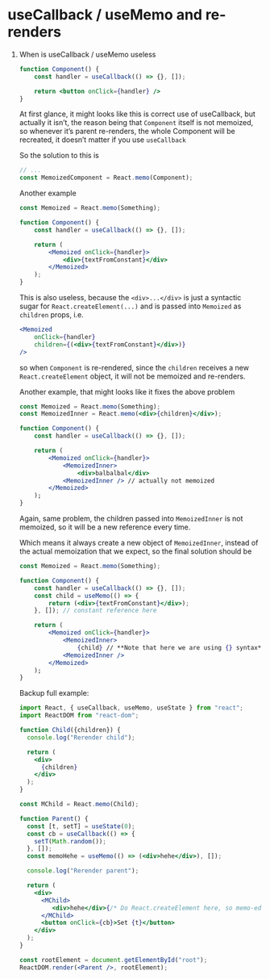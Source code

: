 # useCallback / useMemo and re-renders

1. When is useCallback / useMemo useless
    
    ```jsx
    function Component() {
    	const handler = useCallback(() => {}, []);
    
    	return <button onClick={handler} />
    }
    ```
    
    At first glance, it might looks like this is correct use of useCallback, but actually it isn’t, the reason being that `Component` itself is not memoized, so whenever it’s parent re-renders, the whole Component will be recreated, it doesn’t matter if you use `useCallback`
    
    So the solution to this is
    
    ```jsx
    // ...
    const MemoizedComponent = React.memo(Component);
    ```
    
    Another example
    
    ```jsx
    const Memoized = React.memo(Something);
    
    function Component() {
    	const handler = useCallback(() => {}, []);
    
    	return (
    		<Memoized onClick={handler}>
    			<div>{textFromConstant}</div>
    		</Memoized>
    	);
    }
    ```
    
    This is also useless, because the `<div>...</div>` is just a syntactic sugar for `React.createElement(...)` and is passed into `Memoized` as `children` props, i.e.
    
    ```jsx
    <Memoized
    	onClick={handler}
    	children={(<div>{textFromConstant}</div>)}
    />
    ```
    
     so when `Component` is re-rendered, since the `children` receives a new `React.createElement` object, it will not be memoized and re-renders.
    
    Another example, that might looks like it fixes the above problem
    
    ```jsx
    const Memoized = React.memo(Something);
    const MemoizedInner = React.memo(<div>{children}</div>);
    
    function Component() {
    	const handler = useCallback(() => {}, []);
    
    	return (
    		<Memoized onClick={handler}>
    			<MemoizedInner>
    				<div>balbalbal</div>
    			<MemoizedInner /> // actually not memoized
    		</Memoized>
    	);
    }
    ```
    
    Again, same problem, the children passed into `MemoizedInner` is not memoized, so it will be a new reference every time.
    
    Which means it always create a new object of `MemoizedInner`, instead of the actual memoization that we expect, so the final solution should be
    
    ```jsx
    const Memoized = React.memo(Something);
    
    function Component() {
    	const handler = useCallback(() => {}, []);
    	const child = useMemo(() => {
    		return (<div>{textFromConstant}</div>);
    	}, []); // constant reference here
    
    	return (
    		<Memoized onClick={handler}>
    			<MemoizedInner>
    				{child} // **Note that here we are using {} syntax**
    			<MemoizedInner />
    		</Memoized>
    	);
    }
    ```
    
    Backup full example:
    
    ```jsx
    import React, { useCallback, useMemo, useState } from "react";
    import ReactDOM from "react-dom";
    
    function Child({children}) {
      console.log("Rerender child");
    
      return (
        <div>
          {children}
        </div>
      );
    }
    
    const MChild = React.memo(Child);
    
    function Parent() {
      const [t, setT] = useState(0);
      const cb = useCallback(() => {
        setT(Math.random());
      }, []);
      const memoHehe = useMemo(() => (<div>hehe</div>), []);
    
      console.log("Rerender parent");
    
      return (
        <div>
          <MChild>
             <div>hehe</div>{/* Do React.createElement here, so memo-ed Child became useless */}
          </MChild>
          <button onClick={cb}>Set {t}</button>
        </div>
      );
    }
    
    const rootElement = document.getElementById("root");
    ReactDOM.render(<Parent />, rootElement);
    ```